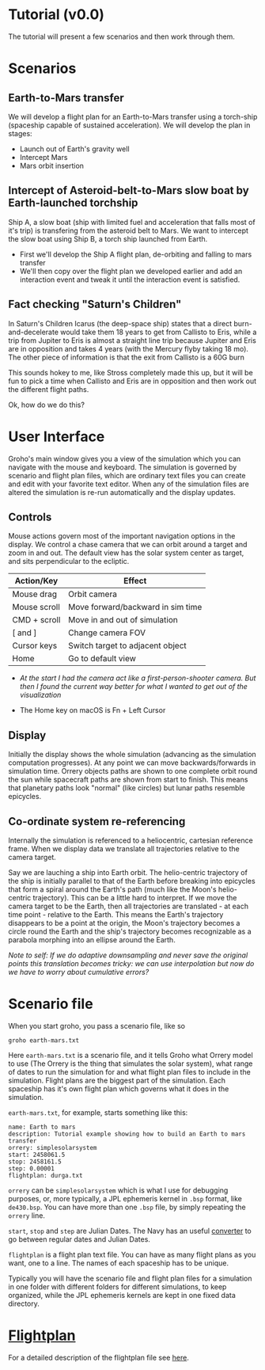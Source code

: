 Tutorial (v0.0)
===============

The tutorial will present a few scenarios and then work through them.

Scenarios
=========

Earth-to-Mars transfer
----------------------
We will develop a flight plan for an Earth-to-Mars transfer using a torch-ship
(spaceship capable of sustained acceleration). We will develop the plan in 
stages:
- Launch out of Earth's gravity well
- Intercept Mars
- Mars orbit insertion

Intercept of Asteroid-belt-to-Mars slow boat by Earth-launched torchship
------------------------------------------------------------------------
Ship A, a slow boat (ship with limited fuel and acceleration that falls most of it's
trip) is transfering from the asteroid belt to Mars. We want to intercept the
slow boat using Ship B, a torch ship launched from Earth. 

- First we'll develop the Ship A flight plan, de-orbiting and falling to mars transfer
- We'll then copy over the flight plan we developed earlier and add an interaction event and tweak it until the interaction event is satisfied.

Fact checking "Saturn's Children"
---------------------------------
In Saturn's Children Icarus (the deep-space ship) states that a direct
burn-and-decelerate would take them 18 years to get from Callisto to Eris, 
while a trip from Jupiter to Eris is almost a straight line trip because 
Jupiter and Eris are in opposition and takes 4 years (with the Mercury flyby
taking 18 mo). The other piece of information is that the exit from Callisto
is a 60G burn

This sounds hokey to me, like Stross completely made this up, but it will be
fun to pick a time when Callisto and Eris are in opposition and then work out
the different flight paths.


Ok, how do we do this?

User Interface
==============
Groho's main window gives you a view of the simulation which you can navigate with the mouse and keyboard. The simulation is governed by scenario and flight plan files, which are ordinary text files you can create and edit with your favorite text editor. When any of the simulation files are altered the simulation is re-run automatically and the display updates. 

Controls
--------
Mouse actions govern most of the important navigation options in the display.
We control a chase camera that we can orbit around a target and zoom in and out.
The default view has the solar system center as target, and sits perpendicular
to the ecliptic.

 
| Action/Key       |       Effect                         |
|------------------|--------------------------------------|
| Mouse drag       | Orbit camera                         |
| Mouse scroll     | Move forward/backward in sim time    |
| CMD + scroll     | Move in and out of simulation        |
| [ and ]          | Change camera FOV                    | 
| Cursor keys      | Switch target to adjacent object     |
| Home             | Go to default view                   |

* _At the start I had the camera act like a first-person-shooter camera. But then
I found the current way better for what I wanted to get out of the visualization_

* The Home key on macOS is Fn + Left Cursor

Display
-------
Initially the display shows the whole simulation (advancing as the simulation
computation progresses). At any point we can move backwards/forwards in 
simulation time. Orrery objects paths are shown to one complete orbit round the
sun while spacecraft paths are shown from start to finish. This means that 
planetary paths look "normal" (like circles) but lunar paths resemble epicycles.

Co-ordinate system re-referencing
---------------------------------
Internally the simulation is referenced to a heliocentric, cartesian reference 
frame. When we display data we translate all trajectories relative to the
camera target. 

Say we are lauching a ship into Earth orbit. The helio-centric 
trajectory of the ship is initially parallel to that of the Earth before 
breaking into epicycles that form a spiral around the Earth's path (much like
the Moon's helio-centric trajectory). This can be a little hard to interpret.
If we move the camera target to be the Earth, then all trajectories are 
translated - at each time point - relative to the Earth. This means the Earth's
trajectory disappears to be a point at the origin, the Moon's trajectory 
becomes a circle round the Earth and the ship's trajectory becomes recognizable
as a parabola morphing into an ellipse around the Earth.

_Note to self: If we do adaptive downsampling and never save the original points
this translation becomes tricky: we can use interpolation but now do we have
to worry about cumulative errors?_


Scenario file
=============
When you start groho, you pass a scenario file, like so

`groho earth-mars.txt`

Here `earth-mars.txt` is a scenario file, and it tells Groho what Orrery model to use (The Orrery is the thing that simulates the solar system), what range of dates to run the simulation for and what flight plan files to include in the simulation. Flight plans are the biggest part of the simulation. Each spaceship has it's own flight plan which governs what it does in the simulation.

`earth-mars.txt`, for example, starts something like this:

```
name: Earth to mars
description: Tutorial example showing how to build an Earth to mars transfer
orrery: simplesolarsystem
start: 2458061.5
stop: 2458161.5
step: 0.00001
flightplan: durga.txt
```

`orrery` can be `simplesolarsystem` which is what I use for debugging purposes, or, more typically, a JPL ephemeris kernel in `.bsp` format, like `de430.bsp`. You can have more than one `.bsp` file, by simply repeating the `orrery` line. 

`start`, `stop` and `step` are Julian Dates. The Navy has an useful [converter][jdc] to go between regular dates and Julian Dates.

[jdc]: http://aa.usno.navy.mil/data/docs/JulianDate.php

`flightplan` is a flight plan text file. You can have as many flight plans as you want, one to a line. The names of each spaceship has to be unique. 

Typically you will have the scenario file and flight plan files for a simulation in one folder with different folders for different simulations, to keep organized, while the JPL ephemeris kernels are kept in one fixed data directory. 

[Flightplan][fp]
==========
For a detailed description of the flightplan file see [here][fp].

[fp]: flight-plan.md